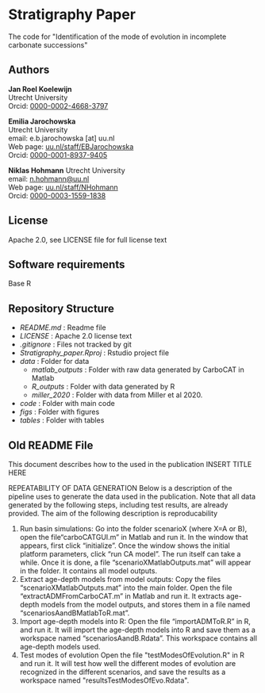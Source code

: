 # Stratigraphy Paper

The code for "Identification of the mode of evolution in incomplete carbonate successions"

## Authors

__Jan Roel Koelewijn__  
Utrecht University  
Orcid: [0000-0002-4668-3797](https://orcid.org/0000-0002-4668-3797)

__Emilia Jarochowska__  
Utrecht University  
email: e.b.jarochowska [at] uu.nl  
Web page: [uu.nl/staff/EBJarochowska](https://www.uu.nl/staff/EBJarochowska)  
Orcid: [0000-0001-8937-9405](https://orcid.org/0000-0001-8937-9405)

__Niklas Hohmann__
Utrecht University  
email: n.hohmann@uu.nl  
Web page: [uu.nl/staff/NHohmann](uu.nl/staff/NHohmann)  
Orcid: [0000-0003-1559-1838](https://orcid.org/0000-0003-1559-1838)

## License

Apache 2.0, see LICENSE file for full license text

## Software requirements

Base R

## Repository Structure

* _README.md_ : Readme file
* _LICENSE_ : Apache 2.0 license text
* _.gitignore_ : Files not tracked by git
* _Stratigraphy_paper.Rproj_ : Rstudio project file
* _data_ : Folder for data
  * _matlab_outputs_ : Folder with raw data generated by CarboCAT in Matlab
  * _R_outputs_ : Folder with data generated by R
  * _miller_2020_ : Folder with data from Miller et al 2020.
* _code_ : Folder with main code
* _figs_ : Folder with figures
* _tables_ : Folder with tables

## Old README File

This document describes how to the used in the publication INSERT TITLE HERE

REPEATABILITY OF DATA GENERATION
Below is a description of the pipeline uses to generate the data used in the publication.
Note that  all data generated by the following steps, including test results, are already provided.
The aim of the following description is reproducability

1. Run basin simulations:
Go into the folder scenarioX (where X=A or B), open the file“carboCATGUI.m” in Matlab and run it. In the window that appears, first click “initialize”.
Once the window shows the initial platform parameters, click “run CA model”. The run itself can take a while. Once it is done, a file “scenarioXMatlabOutputs.mat” will appear in
the folder. It contains all model outputs.
2. Extract age-depth models from model outputs:
Copy the files “scenarioXMatlabOutputs.mat” into the main folder. Open the file
“extractADMFromCarboCAT.m” in Matlab and run it. It extracts age-depth models from the
model outputs, and stores them in a file named “scenariosAandBMatlabToR.mat”.
3. Import age-depth models into R:
Open the file “importADMToR.R” in R, and run it.
It will import the age-depth models into R and save them as a workspace named “scenariosAandB.Rdata”.
This workspace contains all age-depth models used.
4. Test modes of evolution
Open the file "testModesOfEvolution.R" in R and run it.
It will test how well the different modes of evolution are recognized in the different scenarios, and save the results as a workspace named "resultsTestModesOfEvo.Rdata".
